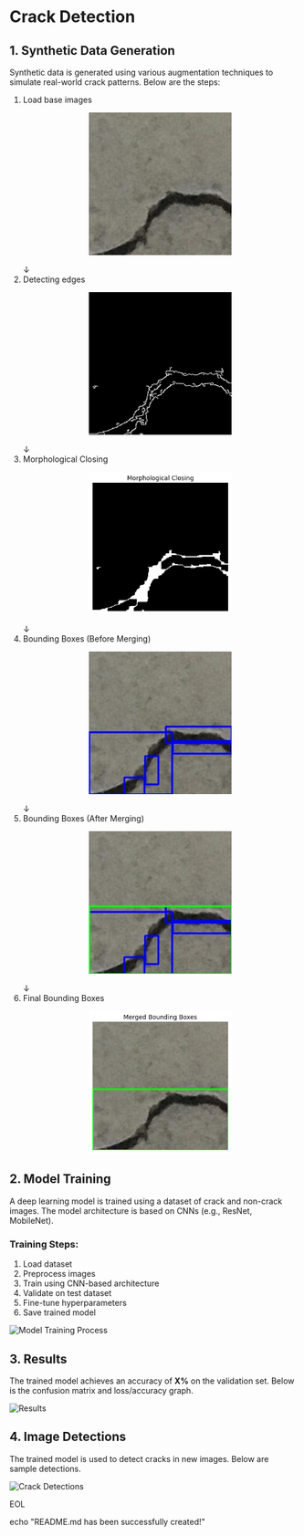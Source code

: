 
# Crack Detection

## 1. Synthetic Data Generation
Synthetic data is generated using various augmentation techniques to simulate real-world crack patterns. Below are the steps:


1. Load base images  
   <p align="center">
       <img src="assets/a.jpg" alt="Original Image" width="250" height="250">
   </p>  
   ↓  
2. Detecting edges  
   <p align="center">
       <img src="assets/b.jpg" alt="Edge Detection" width="250" height="250">
   </p>  
   ↓  
3. Morphological Closing  
   <p align="center">
       <img src="assets/c.png" alt="Morphological Closing" width="250" height="250">
   </p>  
   ↓  
4. Bounding Boxes (Before Merging)  
   <p align="center">
       <img src="assets/d.jpg" alt="Bounding Boxes Before Merging" width="250" height="250">
   </p>  
   ↓  
5. Bounding Boxes (After Merging)  
   <p align="center">
       <img src="assets/e.jpg" alt="Bounding Boxes After Merging" width="250" height="250">
   </p>  
   ↓  
6. Final Bounding Boxes  
   <p align="center">
       <img src="assets/f.png" alt="Final Bounding Boxes" width="250" height="250">
   </p>  


## 2. Model Training
A deep learning model is trained using a dataset of crack and non-crack images. The model architecture is based on CNNs (e.g., ResNet, MobileNet).

### Training Steps:
1. Load dataset  
2. Preprocess images  
3. Train using CNN-based architecture  
4. Validate on test dataset  
5. Fine-tune hyperparameters  
6. Save trained model  

![Model Training Process](images/model_training.png)

## 3. Results
The trained model achieves an accuracy of **X%** on the validation set. Below is the confusion matrix and loss/accuracy graph.

![Results](images/results.png)

## 4. Image Detections
The trained model is used to detect cracks in new images. Below are sample detections.

![Crack Detections](images/crack_detections.png)

EOL

echo "README.md has been successfully created!"
